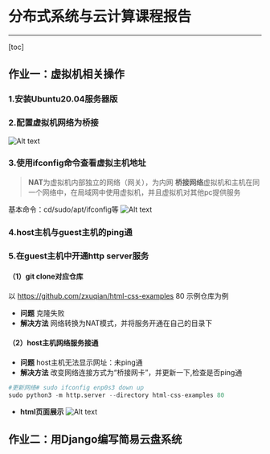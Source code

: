 # 分布式系统与云计算课程报告
------------
[toc]
## 作业一：虚拟机相关操作
### 1.安装Ubuntu20.04服务器版
### 2.配置虚拟机网络为桥接

![Alt text](./1606896833837.png)
### 3.使用ifconfig命令查看虚拟主机地址
> **NAT**为虚拟机内部独立的网络（网关），为内网
> **桥接网络**虚拟机和主机在同一个网络中，在局域网中使用虚拟机，并且虚拟机对其他pc提供服务

基本命令：cd/sudo/apt/ifconfig等
![Alt text](./1606897289652.png)
### 4.host主机与guest主机的ping通
### 5.在guest主机中开通http server服务
#### （1）git clone对应仓库
以 https://github.com/zxuqian/html-css-examples 80 示例仓库为例
- **问题** 克隆失败
- **解决方法** 网络转换为NAT模式，并将服务开通在自己的目录下
#### （2）host主机网络服务接通
- **问题** host主机无法显示网址：未ping通
- **解决方法** 改变网络连接方式为“桥接网卡”，并更新一下,检查是否ping通
```  python
#更新网络# sudo ifconfig enp0s3 down up
sudo python3 -m http.server --directory html-css-examples 80
```
- **html页面展示** 
![Alt text](./1607072875144.png)

## 作业二：用Django编写简易云盘系统
